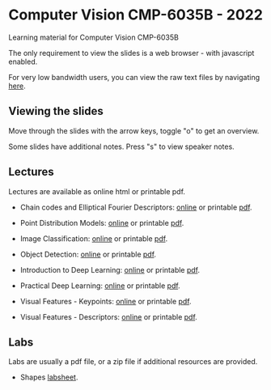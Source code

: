 # Computer Vision CMP-6035B - 2022

Learning material for Computer Vision CMP-6035B

The only requirement to view the slides is a web browser - with javascript enabled.

For very low bandwidth users, you can view the raw text files
by navigating [here](https://github.com/uea-teaching/computer-vision-2022).

## Viewing the slides

Move through the slides with the arrow keys, toggle "o" to get an overview.

Some slides have additional notes. Press "s" to view speaker notes.

## Lectures

Lectures are available as online html or printable pdf.

- Chain codes and Elliptical Fourier Descriptors: [online](lectures/shapes-01.html)
  or printable [pdf](lectures/shapes-01.bmr.pdf).

- Point Distribution Models: [online](lectures/shapes-02.html)
  or printable [pdf](lectures/shapes-02.bmr.pdf).

- Image Classification: [online](lectures/image-classification.html)
  or printable [pdf](lectures/image-classification.bmr.pdf).

- Object Detection: [online](lectures/object-detection.html)
  or printable [pdf](lectures/object-detection.bmr.pdf).

- Introduction to Deep Learning: [online](lectures/deep-learning-01.html)
  or printable [pdf](lectures/deep-learning-01.bmr.pdf).

- Practical Deep Learning: [online](lectures/deep-learning-02.html)
  or printable [pdf](lectures/deep-learning-02.bmr.pdf).

- Visual Features - Keypoints: [online](lectures/features-keypoints.html)
  or printable [pdf](lectures/features-keypoints.bmr.pdf).

- Visual Features - Descriptors: [online](lectures/features-descriptors.html)
  or printable [pdf](lectures/features-descriptors.bmr.pdf).

## Labs

Labs are usually a pdf file, or a zip file if additional resources are provided.

- Shapes [labsheet](labs/shapes.lab.pdf).
